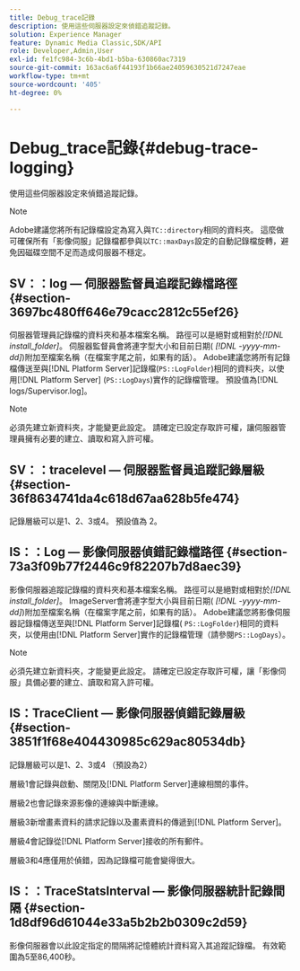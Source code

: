 ```yaml
---
title: Debug_trace記錄
description: 使用這些伺服器設定來偵錯追蹤記錄。
solution: Experience Manager
feature: Dynamic Media Classic,SDK/API
role: Developer,Admin,User
exl-id: fe1fc984-3c6b-4bd1-b5ba-630860ac7319
source-git-commit: 163ac6a6f44193f1b66ae24059630521d7247eae
workflow-type: tm+mt
source-wordcount: '405'
ht-degree: 0%

---
```


# Debug_trace記錄{#debug-trace-logging}

使用這些伺服器設定來偵錯追蹤記錄。

>[!NOTE]
>
>Adobe建議您將所有記錄檔設定為寫入與`TC::directory`相同的資料夾。 這麼做可確保所有「影像伺服」記錄檔都參與以`TC::maxDays`設定的自動記錄檔旋轉，避免因磁碟空間不足而造成伺服器不穩定。

## SV：：log — 伺服器監督員追蹤記錄檔路徑 {#section-3697bc480ff646e79cacc2812c55ef26}

伺服器管理員記錄檔的資料夾和基本檔案名稱。 路徑可以是絕對或相對於&#x200B;*[!DNL install_folder]*。 伺服器監督員會將連字型大小和目前日期( *[!DNL -yyyy-mm-dd]*)附加至檔案名稱（在檔案字尾之前，如果有的話）。 Adobe建議您將所有記錄檔傳送至與[!DNL Platform Server]記錄檔(`PS::LogFolder`)相同的資料夾，以使用[!DNL Platform Server] (`PS::LogDays`)實作的記錄檔管理。 預設值為[!DNL logs/Supervisor.log]。

>[!NOTE]
>
>必須先建立新資料夾，才能變更此設定。 請確定已設定存取許可權，讓伺服器管理員擁有必要的建立、讀取和寫入許可權。

## SV：：tracelevel — 伺服器監督員追蹤記錄層級 {#section-36f8634741da4c618d67aa628b5fe474}

記錄層級可以是1、2、3或4。 預設值為 2。

## IS：：Log — 影像伺服器偵錯記錄檔路徑 {#section-73a3f09b77f2446c9f82207b7d8aec39}

影像伺服器追蹤記錄檔的資料夾和基本檔案名稱。 路徑可以是絕對或相對於&#x200B;*[!DNL install_folder]*。 ImageServer會將連字型大小與目前日期( *[!DNL -yyyy-mm-dd]*)附加至檔案名稱（在檔案字尾之前，如果有的話）。 Adobe建議您將影像伺服器記錄檔傳送至與[!DNL Platform Server]記錄檔( `PS::LogFolder`)相同的資料夾，以使用由[!DNL Platform Server]實作的記錄檔管理（請參閱`PS::LogDays`）。

>[!NOTE]
>
>必須先建立新資料夾，才能變更此設定。 請確定已設定存取許可權，讓「影像伺服」具備必要的建立、讀取和寫入許可權。

## IS：TraceClient — 影像伺服器偵錯記錄層級 {#section-3851f1f68e404430985c629ac80534db}

記錄層級可以是1、2、3或4 （預設為2）

層級1會記錄與啟動、關閉及[!DNL Platform Server]連線相關的事件。

層級2也會記錄來源影像的連線與中斷連線。

層級3新增畫素資料的請求記錄以及畫素資料的傳遞到[!DNL Platform Server]。

層級4會記錄從[!DNL Platform Server]接收的所有郵件。

層級3和4應僅用於偵錯，因為記錄檔可能會變得很大。

## IS：：TraceStatsInterval — 影像伺服器統計記錄間隔 {#section-1d8df96d61044e33a5b2b2b0309c2d59}

影像伺服器會以此設定指定的間隔將記憶體統計資料寫入其追蹤記錄檔。 有效範圍為5至86,400秒。
